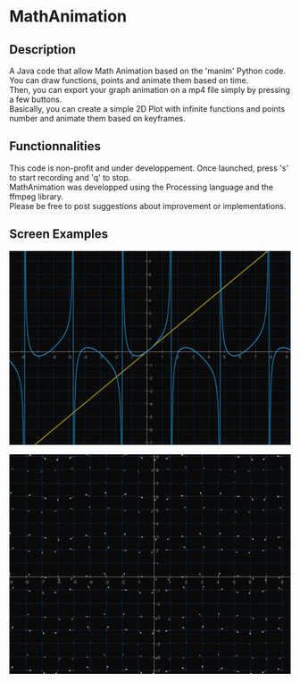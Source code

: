 # MathAnimation
## Description
A Java code that allow Math Animation based on the 'manim' Python code.<br />
You can draw functions, points and animate them based on time.<br />
Then, you can export your graph animation on a mp4 file simply by pressing a few buttons.<br />
Basically, you can create a simple 2D Plot with infinite functions and points number and animate them based on keyframes.
<br />


## Functionnalities
This code is non-profit and under developpement. Once launched, press 's' to start recording and 'q' to stop.<br />
MathAnimation was developped using the Processing language and the ffmpeg library.<br />
Please be free to post suggestions about improvement or implementations.
<br />

## Screen Examples
![A basic linear function and the function sin(x) * tan(x + theta) with a random theta increasing over time](resources/demo/images/basic_functions.png)

![A vector field with random sin() noise](resources/demo/images/basic_vector_field.png)
